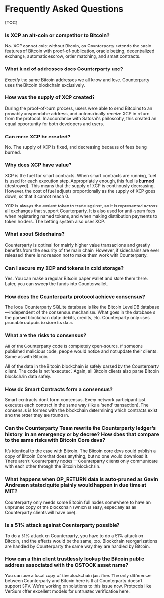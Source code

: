 Frequently Asked Questions
========

[TOC]

### Is XCP an alt-coin or competitor to Bitcoin?

No. XCP cannot exist without Bitcoin, as Counterparty extends the basic features of Bitcoin with proof-of-publication, oracle betting, decentralized exchange, automatic escrow, order matching, and smart contracts. 

### What kind of addresses does Counterparty use?

_Exactly_ the same Bitcoin addresses we all know and love. Counterparty uses the Bitcoin blockchain exclusively.

### How was the supply of XCP created?

During the proof-of-burn process, users were able to send Bitcoins to an provably unspendable address, and automatically receive XCP in return from the protocol. In accordance with Satoshi's philosophy, this created an equal opportunity for both developers and users.

### Can more XCP be created?

No. The supply of XCP is fixed, and decreasing because of fees being burned.

### Why does XCP have value?

XCP is the fuel for smart contracts. When smart contracts are running, fuel is used for each execution step. Appropriately enough, this fuel is **burned** (destroyed). This means that the supply of XCP is continously decreasing. However, the cost of fuel adjusts proportionally as the supply of XCP goes down, so that it cannot reach 0.

XCP is always the easiest token to trade against, as it is represented across all exchanges that support Counterparty. It is also used for anti-spam fees when registering named tokens, and when making distribution payments to token holders. The betting system also uses XCP.

### What about Sidechains?

Counterparty is optimal for mainly higher value transactions and greatly benefits from the security of the main chain. However, if sidechains are ever released, there is no reason not to make them work with Counterparty.

### Can I secure my XCP and tokens in cold storage?

Yes. You can make a regular Bitcoin paper wallet and store them there. Later, you can sweep the funds into Counterwallet.

### How does the Counterparty protocol achieve consensus? 

The local Counterparty SQLite database is like the Bitcoin LevelDB database—independent of the consensus mechanism. What goes in the database s the parsed blockchain data: debits, credits, etc. Counterparty only uses prunable outputs to store its data. 

### What are the risks to consensus?

All of the Counterparty code is completely open-source. If someone published malicious code, people would notice and not update their clients. Same as with Bitcoin.

All of the data in the Bitcoin blockchain is safely parsed by the Counterparty client. The code is not ‘executed’. Again, all Bitcoin clients also parse Bitcoin blockchain data safely.

### How do Smart Contracts form a consensus?

Smart contracts don’t form consensus. Every network participant just executes each contract in the same way (like a ‘send’ transaction). The consensus is formed with the blockchain determining which contracts exist and the order they are found in.

### Can the Counterparty Team rewrite the Counterparty ledger’s history, in an emergency or by decree? How does that compare to the same risks with Bitcoin Core devs?

It’s identical to the case with Bitcoin. The Bitcoin core devs could publish a copy of Bitcoin Core that does anything, but no one would download it. There aren’t ‘Counterparty nodes’—Counterparty clients only communicate with each other through the Bitcoin blockchain.

### What happens when OP_RETURN data is auto-pruned as Gavin Andresen stated quite plainly would happen in due time at MIT?

Counterparty only needs some Bitcoin full nodes somewhere to have an unpruned copy of the blockchain (which is easy, especially as all Counterparty clients will have one).

### Is a 51% attack against Counterparty possible?

To do a 51% attack on Counterparty, you have to do a 51% attack on Bitcoin, and the effects would be the same, too. Blockchain reorganizations are handled by Counterparty the same way they are handled by Bitcoin.

### How can a thin client trustlessly lookup the Bitcoin public address associated with the OSTOCK asset name?

You can use a local copy of the blockchain just fine. The only difference between Counterparty and Bitcoin here is that Counterparty doesn’t support SPV. We’re working on solutions to this issue now. Protocols like VerSum offer excellent models for untrusted verification here.

